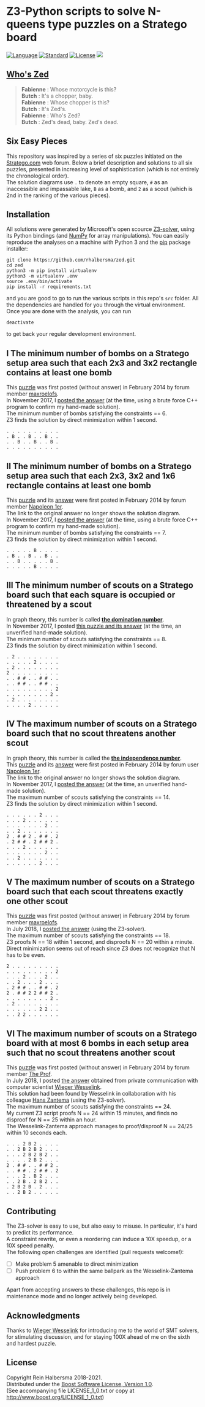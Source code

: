 Z3-Python scripts to solve N-queens type puzzles on a Stratego board
====================================================================

[![Language](https://img.shields.io/badge/language-Python-blue.svg)](https://www.python.org/)
[![Standard](https://img.shields.io/badge/Python-3.6-blue.svg)](https://en.wikipedia.org/wiki/History_of_Python)
[![License](https://img.shields.io/badge/license-Boost-blue.svg)](https://opensource.org/licenses/BSL-1.0)
[![](https://tokei.rs/b1/github/rhalbersma/zed)](https://github.com/rhalbersma/zed)

[Who's Zed](https://www.imdb.com/title/tt0110912/characters/nm0000246)
----------------------------------------------------------------------
> **Fabienne** : Whose motorcycle is this?  
> **Butch** : It's a chopper, baby.  
> **Fabienne** : Whose chopper is this?  
> **Butch** : It's Zed's.  
> **Fabienne** : Who's Zed?  
> **Butch** : Zed's dead, baby. Zed's dead.

Six Easy Pieces
---------------

This repository was inspired by a series of six puzzles initiated on the [Stratego.com](http://forum.stratego.com/topic/1134-stratego-quizz-and-training-forum/) web forum. Below a brief description and solutions to all six puzzles, presented in increasing level of sophistication (which is not entirely the chronological order).  
The solution diagrams use `.` to denote an empty square, `#` as an inaccessible and impassable lake, `B` as a bomb, and `2` as a scout (which is 2nd in the ranking of the various pieces).

Installation
------------

All solutions were generated by Microsoft's open scource [Z3-solver](https://github.com/Z3Prover/z3), using its Python bindings (and [NumPy](http://www.numpy.org/) for array manipulations). You can easily reproduce the analyses on a machine with Python 3 and the [pip](https://pypi.org/project/pip/) package installer:

    git clone https://github.com/rhalbersma/zed.git
    cd zed
    python3 -m pip install virtualenv
    python3 -m virtualenv .env
    source .env/bin/activate
    pip install -r requirements.txt

and you are good to go to run the various scripts in this repo's `src` folder. All the dependencies are handled for you through the virtual environment. Once you are done with the analysis, you can run

    deactivate

to get back your regular development environment.

I The minimum number of bombs on a Stratego setup area such that each 2x3 and 3x2 rectangle contains at least one bomb
----------------------------------------------------------------------------------------------------------------------

This [puzzle](http://forum.stratego.com/topic/1134-stratego-quizz-and-training-forum/?p=11667) was first posted (without answer) in February 2014 by forum member [maxroelofs](http://forum.stratego.com/user/489-maxroelofs/).  
In November 2017, I [posted the answer](http://forum.stratego.com/topic/1134-stratego-quizz-and-training-forum/?p=441746) (at the time, using a brute force C++ program to confirm my hand-made solution).  
The minimum number of bombs satisfying the constraints == 6.  
Z3 finds the solution by direct minimization within 1 second.  

    . . . . . . . . . .
    . B . . B . . B . .
    . . B . . B . . B .
    . . . . . . . . . .

II The minimum number of bombs on a Stratego setup area such that each 2x3, 3x2 and 1x6 rectangle contains at least one bomb
----------------------------------------------------------------------------------------------------------------------------

This [puzzle](http://forum.stratego.com/topic/1134-stratego-quizz-and-training-forum/?p=11661) and its [answer](http://forum.stratego.com/topic/1146-stratego-quizz-and-training-forum-answers/?p=11813) were first posted in February 2014 by forum member [Napoleon 1er](http://forum.stratego.com/user/791-napoleon-1er/).  
The link to the original answer no longer shows the solution diagram.  
In November 2017, I [posted the answer](http://forum.stratego.com/topic/1134-stratego-quizz-and-training-forum/?p=441745) (at the time, using a brute force C++ program to confirm my hand-made solution).  
The minimum number of bombs satisfying the constraints == 7.  
Z3 finds the solution by direct minimization within 1 second.  

    . . . . . B . . . .
    . B . . B . . B . .
    . . B . . . . . B .
    . . . . . B . . . .

III The minimum number of scouts on a Stratego board such that each square is occupied or threatened by a scout   
---------------------------------------------------------------------------------------------------------------

In graph theory, this number is called [**the domination number**](https://en.wikipedia.org/wiki/Dominating_set).  
In November 2017, I posted [this puzzle and its answer](http://forum.stratego.com/topic/1134-stratego-quizz-and-training-forum/?p=441845) (at the time, an unverified hand-made solution).  
The minimum number of scouts satisfying the constraints == 8.  
Z3 finds the solution by direct minimization within 1 second.  

    . 2 . . . . . . . .
    . . . . . 2 . . . .
    . 2 . . . . . . . .
    2 . . . . . . . . .
    . . # # . . # # . .
    . . # # . . # # . .
    . . . . . . . . . 2
    . . . . . . . . 2 .
    . 2 . . . . . . . .
    . . . . 2 . . . . .

IV The maximum number of scouts on a Stratego board such that no scout threatens another scout
----------------------------------------------------------------------------------------------

In graph theory, this number is called the [**the independence number**](https://en.wikipedia.org/wiki/Independent_set_(graph_theory)).  
This [puzzle](http://forum.stratego.com/topic/1134-stratego-quizz-and-training-forum/?p=11659) and its [answer](http://forum.stratego.com/topic/1146-stratego-quizz-and-training-forum-answers/?p=11812) were first posted in February 2014 by forum user [Napoleon 1er](http://forum.stratego.com/user/791-napoleon-1er/).  
The link to the original answer no longer shows the solution diagram.  
In November 2017, I [posted the answer](http://forum.stratego.com/topic/1134-stratego-quizz-and-training-forum/?p=441750) (at the time, an unverified hand-made solution).  
The maximum number of scouts satisfying the constraints == 14.  
Z3 finds the solution by direct minimization within 1 second.  

    . . . . . . 2 . . .
    . . . 2 . . . . . .
    . . . . . . . 2 . .
    . . 2 . . . . . . .
    2 . # # 2 . # # . 2
    . 2 # # . 2 # # 2 .
    . . . 2 . . . . . .
    . . . . . . . 2 . .
    . . 2 . . . . . . .
    . . . . . . 2 . . .

V The maximum number of scouts on a Stratego board such that each scout threatens exactly one other scout
---------------------------------------------------------------------------------------------------------

This [puzzle](http://forum.stratego.com/topic/1134-stratego-quizz-and-training-forum/?p=11670) was first posted (without answer) in February 2014 by forum member [maxroelofs](http://forum.stratego.com/user/489-maxroelofs/).  
In July 2018, I [posted the answer](http://forum.stratego.com/topic/1134-stratego-quizz-and-training-forum/?p=457225) (using the Z3-solver).  
The maximum number of scouts satisfying the constraints == 18.  
Z3 proofs N == 18 within 1 second, and disproofs N == 20 within a minute.  
Direct minimization seems out of reach since Z3 does not recognize that N has to be even.  

    2 . . . . . . . . .
    . . . . . . . . . 2
    . . . 2 . . . 2 . .
    . . 2 . . . 2 . . .
    . 2 # # . . # # . 2
    2 . # # 2 2 # # 2 .
    . . . . . . . . 2 .
    . 2 . . . . . . . .
    . . . . . . 2 2 . .
    . . 2 2 . . . . . .

VI The maximum number of scouts on a Stratego board with at most 6 bombs in each setup area such that no scout threatens another scout   
--------------------------------------------------------------------------------------------------------------------------------------

This [puzzle](http://forum.stratego.com/topic/1134-stratego-quizz-and-training-forum/?p=11671) was first posted (without answer) in February 2014 by forum member [The Prof](http://forum.stratego.com/user/572-the-prof/).  
In July 2018, I posted [the answer](http://forum.stratego.com/topic/1134-stratego-quizz-and-training-forum/?p=458177) obtained from private communication with computer scientist [Wieger Wesselink](http://www.win.tue.nl/~wieger/).  
This solution had been found by Wesselink in collaboration with his colleague [Hans Zantema](https://www.win.tue.nl/~hzantema/) (using the Z3-solver).  
The maximum number of scouts satisfying the constraints == 24.  
My current Z3 script proofs N == 24 within 15 minutes, and finds no disproof for N == 25 within an hour.  
The Wesselink-Zantema approach manages to proof/disproof N == 24/25 within 10 seconds each.

    . . . 2 B 2 . . . . 
    . . 2 B 2 B 2 . . . 
    . . . 2 B 2 B 2 . . 
    . . . . 2 B 2 . . . 
    2 . # # . . # # 2 . 
    . . # # . 2 # # . 2 
    . . . 2 . B 2 . . . 
    . . 2 B . 2 B 2 . . 
    . 2 B 2 B . 2 . . . 
    . . 2 B 2 . . . . .

Contributing
------------

The Z3-solver is easy to use, but also easy to misuse.  In particular, it's hard to predict its performance.  
A constraint rewrite, or even a reordering can induce a 10X speedup, or a 10X speed penalty.  
The following open challenges are identified (pull requests welcome!):
- [ ] Make problem 5 amenable to direct minimization
- [ ] Push problem 6 to within the same ballpark as the Wesselink-Zantema approach

Apart from accepting answers to these challenges, this repo is in maintenance mode and no longer actively being developed.

Acknowledgments
---------------

Thanks to [Wieger Wesselink](http://www.win.tue.nl/~wieger/) for introducing me to the world of SMT solvers, for stimulating discussion, and for staying 100X ahead of me on the sixth and hardest puzzle.

License
-------

Copyright Rein Halbersma 2018-2021.  
Distributed under the [Boost Software License, Version 1.0](http://www.boost.org/users/license.html).  
(See accompanying file LICENSE_1_0.txt or copy at http://www.boost.org/LICENSE_1_0.txt)
